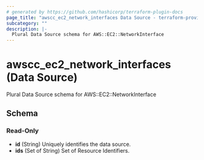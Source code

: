 ```yaml
---
# generated by https://github.com/hashicorp/terraform-plugin-docs
page_title: "awscc_ec2_network_interfaces Data Source - terraform-provider-awscc"
subcategory: ""
description: |-
  Plural Data Source schema for AWS::EC2::NetworkInterface
---
```


# awscc_ec2_network_interfaces (Data Source)

Plural Data Source schema for AWS::EC2::NetworkInterface



<!-- schema generated by tfplugindocs -->
## Schema

### Read-Only

- **id** (String) Uniquely identifies the data source.
- **ids** (Set of String) Set of Resource Identifiers.


